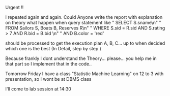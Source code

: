 Urgent !!

I repeated again and again. Could Anyone write the report with explanation on theory what happen when query statement like
			 "  SELECT   S.sname\n"
			 "  FROM     Sailors S, Boats B, Reserves R\n"
			 "  WHERE    S.sid = R.sid AND S.rating > 7 AND R.bid = B.bid \n"
			 "           AND B.color = 'red'

should be processed to get the execution plan A, B, C... up to when decided which one is the best (In Detail, step by step )

Because frankly I dont understand the Theory... please... you help me in that part so I implement that in the code..

Tomorrow Friday I have a class "Statistic Machine Learning" on 12 to 3 with presentation, so I wont be at DBMS class

I'll come to lab session at 14:30

